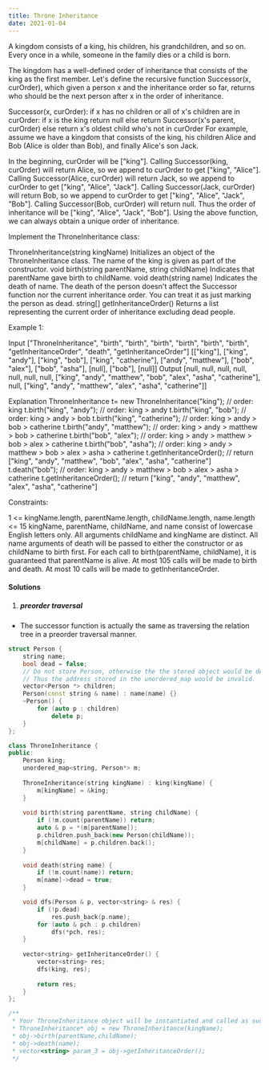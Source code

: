 ```yaml
---
title: Throne Inheritance
date: 2021-01-04
---
```

A kingdom consists of a king, his children, his grandchildren, and so on. Every once in a while, someone in the family dies or a child is born.

The kingdom has a well-defined order of inheritance that consists of the king as the first member. Let's define the recursive function Successor(x, curOrder), which given a person x and the inheritance order so far, returns who should be the next person after x in the order of inheritance.

Successor(x, curOrder):
    if x has no children or all of x's children are in curOrder:
        if x is the king return null
        else return Successor(x's parent, curOrder)
    else return x's oldest child who's not in curOrder
For example, assume we have a kingdom that consists of the king, his children Alice and Bob (Alice is older than Bob), and finally Alice's son Jack.

In the beginning, curOrder will be ["king"].
Calling Successor(king, curOrder) will return Alice, so we append to curOrder to get ["king", "Alice"].
Calling Successor(Alice, curOrder) will return Jack, so we append to curOrder to get ["king", "Alice", "Jack"].
Calling Successor(Jack, curOrder) will return Bob, so we append to curOrder to get ["king", "Alice", "Jack", "Bob"].
Calling Successor(Bob, curOrder) will return null. Thus the order of inheritance will be ["king", "Alice", "Jack", "Bob"].
Using the above function, we can always obtain a unique order of inheritance.

Implement the ThroneInheritance class:

ThroneInheritance(string kingName) Initializes an object of the ThroneInheritance class. The name of the king is given as part of the constructor.
void birth(string parentName, string childName) Indicates that parentName gave birth to childName.
void death(string name) Indicates the death of name. The death of the person doesn't affect the Successor function nor the current inheritance order. You can treat it as just marking the person as dead.
string[] getInheritanceOrder() Returns a list representing the current order of inheritance excluding dead people.
 

Example 1:

Input
["ThroneInheritance", "birth", "birth", "birth", "birth", "birth", "birth", "getInheritanceOrder", "death", "getInheritanceOrder"]
[["king"], ["king", "andy"], ["king", "bob"], ["king", "catherine"], ["andy", "matthew"], ["bob", "alex"], ["bob", "asha"], [null], ["bob"], [null]]
Output
[null, null, null, null, null, null, null, ["king", "andy", "matthew", "bob", "alex", "asha", "catherine"], null, ["king", "andy", "matthew", "alex", "asha", "catherine"]]

Explanation
ThroneInheritance t= new ThroneInheritance("king"); // order: king
t.birth("king", "andy"); // order: king > andy
t.birth("king", "bob"); // order: king > andy > bob
t.birth("king", "catherine"); // order: king > andy > bob > catherine
t.birth("andy", "matthew"); // order: king > andy > matthew > bob > catherine
t.birth("bob", "alex"); // order: king > andy > matthew > bob > alex > catherine
t.birth("bob", "asha"); // order: king > andy > matthew > bob > alex > asha > catherine
t.getInheritanceOrder(); // return ["king", "andy", "matthew", "bob", "alex", "asha", "catherine"]
t.death("bob"); // order: king > andy > matthew > bob > alex > asha > catherine
t.getInheritanceOrder(); // return ["king", "andy", "matthew", "alex", "asha", "catherine"]
 

Constraints:

1 <= kingName.length, parentName.length, childName.length, name.length <= 15
kingName, parentName, childName, and name consist of lowercase English letters only.
All arguments childName and kingName are distinct.
All name arguments of death will be passed to either the constructor or as childName to birth first.
For each call to birth(parentName, childName), it is guaranteed that parentName is alive.
At most 105 calls will be made to birth and death.
At most 10 calls will be made to getInheritanceOrder.

#### Solutions

1. ##### preorder traversal

- The successor function is actually the same as traversing the relation tree in a preorder traversal manner.

```cpp
struct Person {
    string name;
    bool dead = false;
    // Do not store Person, otherwise the the stored object would be deconstructed due to exppansion
    // Thus the address stored in the unordered_map would be invalid.
    vector<Person *> children;
    Person(const string & name) : name(name) {}
    ~Person() {
        for (auto p : children)
            delete p;
    }
};

class ThroneInheritance {
public:
    Person king;
    unordered_map<string, Person*> m;
    
    ThroneInheritance(string kingName) : king(kingName) {
        m[kingName] = &king;
    }
    
    void birth(string parentName, string childName) {
        if (!m.count(parentName)) return;
        auto & p = *(m[parentName]);
        p.children.push_back(new Person(childName));
        m[childName] = p.children.back();
    }
    
    void death(string name) {
        if (!m.count(name)) return;
        m[name]->dead = true;
    }

    void dfs(Person & p, vector<string> & res) {
        if (!p.dead)
            res.push_back(p.name);
        for (auto & pch : p.children)
            dfs(*pch, res);
    }
    
    vector<string> getInheritanceOrder() {
        vector<string> res;
        dfs(king, res);
        
        return res;
    }
};

/**
 * Your ThroneInheritance object will be instantiated and called as such:
 * ThroneInheritance* obj = new ThroneInheritance(kingName);
 * obj->birth(parentName,childName);
 * obj->death(name);
 * vector<string> param_3 = obj->getInheritanceOrder();
 */

```